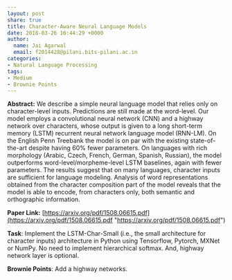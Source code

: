 ```yaml
---
layout: post
share: true
title: Character-Aware Neural Language Models
date: 2018-03-26 16:44:29 +0000
author:
  name: Jai Agarwal
  email: f2014428@pilani.bits-pilani.ac.in
categories:
- Natural Language Processing
tags:
- Medium
- Brownie Points
---
```

**Abstract:** We describe a simple neural language model that relies only on character-level inputs. Predictions are still made at the word-level. Our model employs a convolutional neural network (CNN) and a highway network over characters, whose output is given to a long short-term memory (LSTM) recurrent neural network language model (RNN-LM). On the English Penn Treebank the model is on par with the existing state-of-the-art despite having 60% fewer parameters. On languages with rich morphology (Arabic, Czech, French, German, Spanish, Russian), the model outperforms word-level/morpheme-level LSTM baselines, again with fewer parameters. The results suggest that on many languages, character inputs are sufficient for language modeling. Analysis of word representations obtained from the character composition part of the model reveals that the model is able to encode, from characters only, both semantic and orthographic information.

**Paper Link:** [https://arxiv.org/pdf/1508.06615.pdf](https://arxiv.org/pdf/1508.06615.pdf "https://arxiv.org/pdf/1508.06615.pdf")

**Task**: Implement the LSTM-Char-Small (i.e., the small architecture for character inputs) architecture in Python using Tensorflow, Pytorch, MXNet or NumPy. No need to implement hierarchical softmax. And, highway network layer is optional.

**Brownie Points**: Add a highway networks.